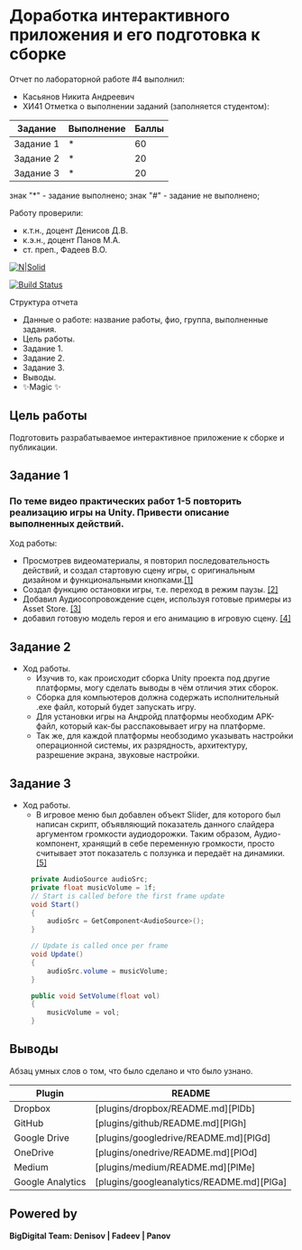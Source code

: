 # Доработка интерактивного приложения и его подготовка к сборке
Отчет по лабораторной работе #4 выполнил:
- Касьянов Никита Андреевич
- ХИ41
Отметка о выполнении заданий (заполняется студентом):

| Задание | Выполнение | Баллы |
| ------ | ------ | ------ |
| Задание 1 | * | 60 |
| Задание 2 | * | 20 |
| Задание 3 | * | 20 |

знак "*" - задание выполнено; знак "#" - задание не выполнено;

Работу проверили:
- к.т.н., доцент Денисов Д.В.
- к.э.н., доцент Панов М.А.
- ст. преп., Фадеев В.О.

[![N|Solid](https://cldup.com/dTxpPi9lDf.thumb.png)](https://nodesource.com/products/nsolid)

[![Build Status](https://travis-ci.org/joemccann/dillinger.svg?branch=master)](https://travis-ci.org/joemccann/dillinger)

Структура отчета

- Данные о работе: название работы, фио, группа, выполненные задания.
- Цель работы.
- Задание 1.
- Задание 2.
- Задание 3.
- Выводы.
- ✨Magic ✨

## Цель работы
 Подготовить разрабатываемое интерактивное приложение к сборке и публикации.
## Задание 1
### По теме видео практических работ 1-5 повторить реализацию игры на Unity. Привести описание выполненных действий.
Ход работы:
  - Просмотрев видеоматериалы, я повторил последовательность действий, и создал стартовую сцену игры, с оригинальным дизайном и функциональными кнопками.[[1]](https://github.com/Kasyanov-git/DA-in-GameDev-lab4/blob/main/1.jpg)
  - Создал функцию остановки игры, т.е. переход в режим паузы. [[2]](https://github.com/Kasyanov-git/DA-in-GameDev-lab4/blob/main/2.jpg)
  - Добавил Аудиосопровождение сцен, используя готовые примеры из Asset Store. [[3]](https://github.com/Kasyanov-git/DA-in-GameDev-lab4/blob/main/3.jpg)
  - добавил готовую модель героя и его анимацию в игровую сцену. [[4]](https://github.com/Kasyanov-git/DA-in-GameDev-lab4/blob/main/4.jpg)
    
  
## Задание 2
  - Ход работы.
    - Изучив то, как происходит сборка Unity проекта под другие платформы, могу сделать выводы в чём отличия этих сборок.
    - Сборка для компьютеров должна содержать исполнительный .exe файл, который будет запускать игру.
    - Для установки игры на Андройд платформы необходим APK-файл, который как-бы расспаковывает игру на платформе.
    - Так же, для каждой платформы необзодимо указывать настройки операционной системы, их разрядность, архитектуру, разрешение экрана, звуковые настройки.


## Задание 3
  - Ход работы.
    - В игровое меню был добавлен объект Slider, для которого был написан скрипт, объявляющий показатель данного слайдера аргументом громкости аудиодорожки. Таким образом, Аудио-компонент, хранящий в себе переменную громкости, просто считывает этот показатель с ползунка и передаёт на динамики. [[5]](https://github.com/Kasyanov-git/DA-in-GameDev-lab4/blob/main/5.jpg)
    ```c#
      private AudioSource audioSrc;
      private float musicVolume = 1f;
      // Start is called before the first frame update
      void Start()
      {
          audioSrc = GetComponent<AudioSource>();
      }

      // Update is called once per frame
      void Update()
      {
          audioSrc.volume = musicVolume;
      }

      public void SetVolume(float vol)
      {
          musicVolume = vol;
      }
    ```

## Выводы

Абзац умных слов о том, что было сделано и что было узнано.

| Plugin | README |
| ------ | ------ |
| Dropbox | [plugins/dropbox/README.md][PlDb] |
| GitHub | [plugins/github/README.md][PlGh] |
| Google Drive | [plugins/googledrive/README.md][PlGd] |
| OneDrive | [plugins/onedrive/README.md][PlOd] |
| Medium | [plugins/medium/README.md][PlMe] |
| Google Analytics | [plugins/googleanalytics/README.md][PlGa] |

## Powered by

**BigDigital Team: Denisov | Fadeev | Panov**
